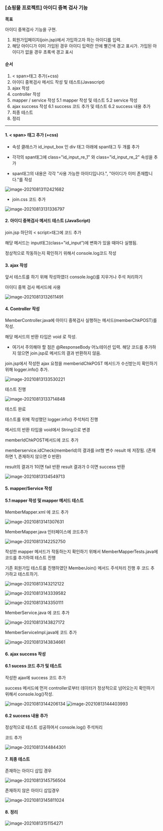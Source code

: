 ### [쇼핑몰 프로젝트] 아이디 중복 검사 기능 

**목표**

아이디 중복검사 기능을 구현. 

1. 회원가입페이지(join.jsp)에서 가입하고자 하는 아이디를 입력.
2. 해당 아이디가 이미 가입된 경우 아이디 입력란 안에 빨간색 경고 표시가. 가입된 아이디가 없을 경우 초록색 경고 표시



#### 순서

1. < span>태그 추가(+css)
2. 아이디 중복검사 메서드 작성 및 테스트(Javascript)
3. ajax 작성
4. controller 작성
5. mapper / service 작성
     5.1 mapper 작성 및 테스트
     5.2 service 작성
6. ajax success 작성
     6.1 success 코드 추가 및 테스트
     6.2 success 내용 추가
7. 최종 테스트
8. 정리

---

#### 1. < span> 태그 추가 (+css)

* 속성 클래스가 id_input_box 인 div 태그 아래에 span태그 두 개를 추가

* 각각의 span태그에 class="id_input_re_1" 와 class="id_input_re_2" 속성을 추가

* span태그의 내용은 각각 "사용 가능한 아이디입니다.", "아이디가 이미 존재합니다."를 작성

![image-20210813112421682](https://user-images.githubusercontent.com/82528589/130159462-288fd1c2-46ae-4ab9-8d3f-d51bf5d38609.png)



* join.css 코드 추가 

![image-20210813131336797](https://user-images.githubusercontent.com/82528589/130159472-4c55fe9b-5a02-4417-a73f-f1c9f8930c91.png)



#### 2. 아이디 중복검사 메서드 테스트 (JavaScript)

join.jsp 하단의 < script>태그에 코드 추가

해당 메서드는 input태그(class="id_input")에 변화가 있을 때마다 실행됨.

정상적으로 작동하는지 확인하기 위해서 console.log코드 작성



#### 3. ajax 작성

앞서 테스트를 하기 위해 작성하였더 console.log()를 지우거나 주석 처리하기

아이디 중복 검사 메서드에 사용 

![image-20210813132611491](https://user-images.githubusercontent.com/82528589/130159479-6e1ca462-be88-4346-8518-f0cf1bcafe91.png)



#### 4. Controller 작성

MemberController.java에 아이디 중복검사 실행하는 메서드(memberChkPOST)를 작성.

해당 메서드의 반환 타입은 void 로 작성.

* 여기서 주의해야 할 점은 @ResponseBody 어노테이션 입력. 해당 코드를 추가하지 않으면 join.jsp로 메서드의 결과 반환하지 않음. 

join.jsp에서 작성한 ajax 요청을 memberidChkPOST 메서드가 수신받는지 확인하기 위해 logger.info() 추가.

![image-20210813133530221](https://user-images.githubusercontent.com/82528589/130159492-359125e6-3c51-457f-9f22-54dbc08321a3.png)



테스트 진행

![image-20210813133714848](https://user-images.githubusercontent.com/82528589/130159501-7f7062ea-498a-40a5-a3a8-f109e4109926.png)

테스트 완료 

테스트를 위해 작성했던 logger.info() 주석처리 진행 

메서드의 반환 타입을 void에서 String으로 변경

memberIdChkPOST메서드에 코드 추가

memberservice.idCheck(memberId)의 결과를 int형 변수 result 에 저장됨. (존재하면 1, 존재하지 않으면 0 반환)

result의 결과가 1이면 fail 반환 result 결과가 0 이면 success 반환 

![image-20210813134549713](https://user-images.githubusercontent.com/82528589/130159510-26086031-0416-4b18-8598-f2f11b46ac8b.png)



#### 5. mapper/Service 작성

#### 5.1 mapper 작성 및 mapper 메서드 테스트

MemberMapper.xml 에 코드 추가

![image-20210813141307631](https://user-images.githubusercontent.com/82528589/130159514-8c8a34d4-9ae7-4db9-b9c2-54ecab412299.png)


MemberMapper.java 인터페이스에 코드추가 

![image-20210813142252750](https://user-images.githubusercontent.com/82528589/130159522-f2816026-ed5f-4564-a60a-758c3a3cbfee.png)



작성한 mapper 메서드가 작동하는지 확인하기 위해서 MemberMapperTests.java에 코드를 추가하여 테스트 진행

기존 회원가입 테스트를 진행하였던 MemberJoin() 메서드 주석처리 진행 후 코드 추가하고 테스트하기.

![image-20210813143212122](https://user-images.githubusercontent.com/82528589/130159529-f539795d-688e-4427-851c-3b6a1e735e66.png)

![image-20210813143339582](https://user-images.githubusercontent.com/82528589/130159534-bf17321e-520e-470f-a798-c5958f8799d5.png)

![image-20210813143350111](https://user-images.githubusercontent.com/82528589/130159541-93876fd5-1482-411b-bd2c-6f0bae6ec255.png)


MemberService.java 에 코드 추가 

![image-20210813143827172](https://user-images.githubusercontent.com/82528589/130159555-869267a5-446e-4889-bcb5-c4c736640e8e.png)

MemberServiceImpl.java에 코드 추가

![image-20210813143834661](https://user-images.githubusercontent.com/82528589/130159563-b085122c-05d1-4da3-ba42-c972b37e13af.png)



#### 6. ajax success 작성

#### 6.1 sucess 코드 추가 및 테스트

작성한 ajax에 success 코드 추가 

success 메서드에 먼저 controller로부터 데이터가 정상적으로 넘어오는지 확인하기 위해서 console.log()작성. 

![image-20210813144206134](https://user-images.githubusercontent.com/82528589/130159570-ea41dede-ee61-4aea-b6b1-518f9fa601fc.png)
![image-20210813144403993](https://user-images.githubusercontent.com/82528589/130159578-5f84058f-a4cd-4d69-aa3f-7ea7559154bb.png)



#### 6.2 success 내용 추가 

정상적으로 테스트 성공하여서 console.log() 주석처리 

코드 추가 

![image-20210813144844301](https://user-images.githubusercontent.com/82528589/130159584-7222224a-f98f-4ed0-91a0-40cfd5213829.png)



#### 7. 최종 테스트

존재하는 아이디 삽입 경우

![image-20210813145756504](https://user-images.githubusercontent.com/82528589/130159593-97225026-0867-427d-aa28-ff94cbd17a18.png)



존재하지 않은 아이디 삽입경우 

![image-20210813145811024](https://user-images.githubusercontent.com/82528589/130159607-7e2eac5d-4835-453b-a66f-771613376e41.png)



#### 8. 정리

![image-20210813151154271](https://user-images.githubusercontent.com/82528589/130159613-eded1560-b76a-4b6c-90b2-584386948a15.png)

